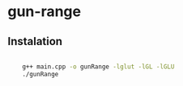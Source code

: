 # gun-range

## Instalation

```bash

    g++ main.cpp -o gunRange -lglut -lGL -lGLU
    ./gunRange

```
